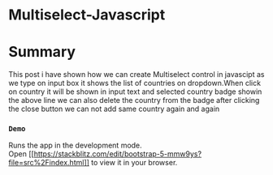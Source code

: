# Multiselect-Javascript

# Summary
This post i have shown how we can create Multiselect control in javascipt  as we type on input box it shows the list of countries on dropdown.When  click on country it will be shown in input text and selected country badge showin the above line we can also delete the country from the badge after clicking the close button we can not add same country again and again
### `Demo`

Runs the app in the development mode.\
Open [[https://stackblitz.com/edit/bootstrap-5-mmw9ys?file=src%2Findex.html]] to view it in your browser.
